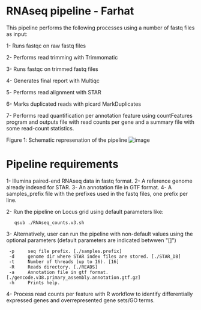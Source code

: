 # RNAseq pipeline - Farhat

This pipeline performs the following processes using a number of fastq files as input:

1- Runs fastqc on raw fastq files

2- Performs read trimming with Trimmomatic

3- Runs fastqc on trimmed fastq files

4- Generates final report with Multiqc

5- Performs read alignment with STAR

6- Marks duplicated reads with picard MarkDuplicates

7- Performs read quantification per annotation feature using countFeatures program and outputs file with read counts per gene and a summary file with some read-count statistics.

Figure 1: Schematic represenation of the pipeline
![image](https://user-images.githubusercontent.com/76788039/126831183-83f37c5d-411b-4a31-8295-9260ff59655d.png)

# Pipeline requirements

1- Illumina paired-end RNAseq data in fastq format. 
2- A reference genome already indexed for STAR.
3- An annotation file in GTF format.
4- A samples_prefix file with the prefixes used in the fastq files, one prefix per line.

2- Run the pipeline on Locus grid using default parameters like:
  
```
   qsub ./RNAseq_counts.v3.sh
```

3- Alternatively, user can run the pipeline with non-default values using the optional parameters (default parameters are indicated betwwen "[]")

```
 -p     seq file prefix. [./samples.prefix]
 -d     genome dir where STAR index files are stored. [./STAR_DB]
 -t     Number of threads (up to 16). [16]
 -R     Reads directory. [./READS]
 -a     Annotation file in gtf format. [./gencode.v38.primary_assembly.annotation.gtf.gz]
 -h     Prints help.
```

4- Process read counts per feature with R workflow to identify differentially expressed genes and overrepresented gene sets/GO terms.




